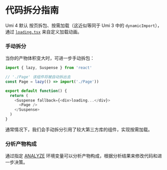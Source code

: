 # 代码拆分指南

Umi 4 默认 按页拆包、按需加载（这近似等同于 Umi 3 中的 `dynamicImport`），通过 [`loading.tsx`](../docs/guides/directory-structure#loadingtsxjsx) 来自定义加载动画。

### 手动拆分

当你的产物体积变大时，可进一步手动拆包：

```ts
import { lazy, Suspense } from 'react'

// './Page' 该组件将被自动拆出去
const Page = lazy(() => import('./Page'))

export default function() {
  return (
    <Suspense fallback={<div>loading...</div}>
      <Page />
    </Suspense>
  )
}
```

通常情况下，我们会手动拆分引用了较大第三方库的组件，实现按需加载。

### 分析产物构成

通过指定 [ANALYZE](../docs/guides/env-variables#analyze) 环境变量可以分析产物构成，根据分析结果来修改代码和进一步决策。
